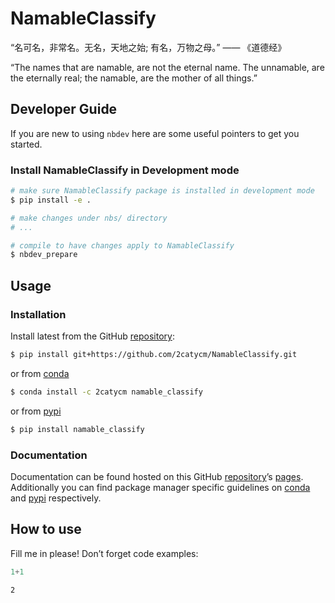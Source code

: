 # NamableClassify


<!-- WARNING: THIS FILE WAS AUTOGENERATED! DO NOT EDIT! -->

“名可名，非常名。无名，天地之始; 有名，万物之母。” —— 《道德经》

“The names that are namable, are not the eternal name. The unnamable,
are the eternally real; the namable, are the mother of all things.”

## Developer Guide

If you are new to using `nbdev` here are some useful pointers to get you
started.

### Install NamableClassify in Development mode

``` sh
# make sure NamableClassify package is installed in development mode
$ pip install -e .

# make changes under nbs/ directory
# ...

# compile to have changes apply to NamableClassify
$ nbdev_prepare
```

## Usage

### Installation

Install latest from the GitHub
[repository](https://github.com/2catycm/NamableClassify):

``` sh
$ pip install git+https://github.com/2catycm/NamableClassify.git
```

or from [conda](https://anaconda.org/2catycm/namable_classify)

``` sh
$ conda install -c 2catycm namable_classify
```

or from [pypi](https://pypi.org/project/namable_classify/)

``` sh
$ pip install namable_classify
```

### Documentation

Documentation can be found hosted on this GitHub
[repository](https://github.com/2catycm/NamableClassify)’s
[pages](https://2catycm.github.io/NamableClassify/). Additionally you
can find package manager specific guidelines on
[conda](https://anaconda.org/2catycm/namable_classify) and
[pypi](https://pypi.org/project/namable_classify/) respectively.

## How to use

Fill me in please! Don’t forget code examples:

``` python
1+1
```

    2
